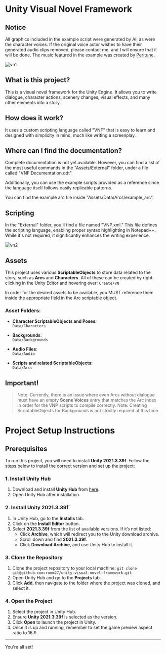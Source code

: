 # Unity Visual Novel Framework

## Notice
All graphics included in the example script were generated by AI, as were the character voices. If the original voice actor wishes to have their generated audio clips removed, please contact me, and I will ensure that it will be done.
The music featured in the example was created by [Peritune.](https://www.youtube.com/channel/UCgrQkWWf_48rQm-x-dQ4_uA)

![vn1](https://github.com/user-attachments/assets/c05474b5-dd35-4e3e-87af-2eba673c8df6)


## What is this project?
This is a visual novel framework for the Unity Engine. It allows you to write dialogue, character actions, scenery changes, visual effects, and many other elements into a story.

## How does it work?
It uses a custom scripting language called "VNF" that is easy to learn and designed with simplicity in mind, much like writing a screenplay.

## Where can I find the documentation?
Complete documentation is not yet available. However, you can find a list of the most useful commands in the "Assets/External" folder, under a file called "VNF Documentation.odt".

Additionally, you can use the example scripts provided as a reference since the language itself follows easily replicable patterns.

You can find the example arc file inside "Assets/Data/Arcs/example_arc".

## Scripting
In the "External" folder, you'll find a file named "VNP.xml." This file defines the scripting language, enabling proper syntax highlighting in Notepad++. While it's not required, it significantly enhances the writing experience.

![vn2](https://github.com/user-attachments/assets/17b409d0-174c-4298-9db1-883b1f752448)


## Assets

This project uses various **ScriptableObjects** to store data related to the story, such as **Arcs** and **Characters**. All of these can be created by right-clicking in the Unity Editor and hovering over: ``` Create/VN ```

In order for the desired assets to be available, you MUST reference them inside the appropriate field in the Arc scriptable object.

### Asset Folders:

- **Character ScriptableObjects and Poses**:  
  `Data/Characters`

- **Backgrounds**:  
  `Data/Backgrounds`

- **Audio Files**:  
  `Data/Audio`

- **Scripts and related ScriptableObjects**:  
  `Data/Arcs`

## Important!

> Note: Currently, there is an issue where even Arcs without dialogue must have an empty **Scene Voices** entry that matches the Arc index in order for the VNP scripts to compile correctly.
> Note: Creating ScriptableObjects for Backgrounds is not strictly required at this time.



# Project Setup Instructions

## Prerequisites

To run this project, you will need to install **Unity 2021.3.39f**. Follow the steps below to install the correct version and set up the project:

### 1. Install Unity Hub

1. Download and install **Unity Hub** from [here](https://unity.com/download).
2. Open Unity Hub after installation.

### 2. Install Unity 2021.3.39f

1. In Unity Hub, go to the **Installs** tab.
2. Click on the **Install Editor** button.
3. Select **2021.3.39f** from the list of available versions. If it’s not listed:
   - Click **Archive**, which will redirect you to the Unity download archive.
   - Scroll down and find **2021.3.39f**.
   - Click **Download Archive**, and use Unity Hub to install it.

### 3. Clone the Repository

1. Clone the project repository to your local machine:
   ```git clone git@github.com:romm27/unity-visual-novel-framework.git```
2. Open Unity Hub and go to the **Projects** tab.
3. Click **Add**, then navigate to the folder where the project was cloned, and select it.

### 4. Open the Project

1. Select the project in Unity Hub.
2. Ensure **Unity 2021.3.39f** is selected as the version.
3. Click **Open** to launch the project in Unity.
4. Once it is up and running, remember to set the game preview aspect ratio to 16:9.

---

You're all set!
